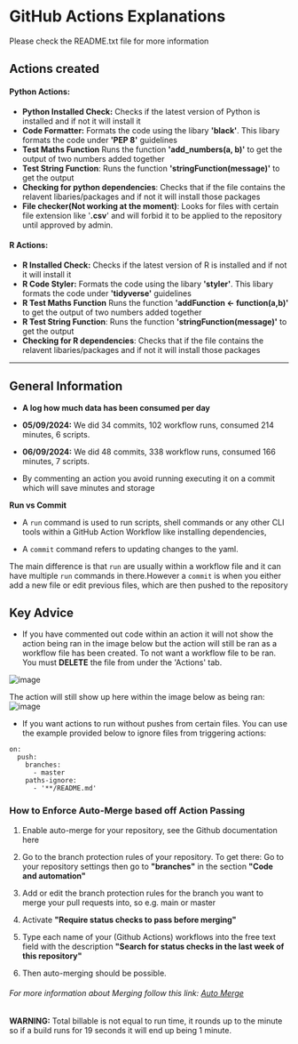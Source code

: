 # GitHub Actions Explanations
Please check the README.txt file for more information


## Actions created
#### Python Actions:
* **Python Installed Check:**
 Checks if the latest version of Python is installed and if not it will install it
* **Code Formatter:** 
Formats the code using the libary **'black'**. This libary formats the code under **'PEP 8'** guidelines 
* **Test Maths Function** 
 Runs the function **'add_numbers(a, b)'** to get the output of two numbers added together  
* **Test String Function**:
Runs the function **'stringFunction(message)'** to get the output 
* **Checking for python dependencies**:
Checks that if the file contains the relavent libaries/packages and if not it will install those packages
* **File checker(Not working at the moment)**:
Looks for files with certain file extension like '**.csv**' and will forbid it to be applied to the repository until approved by admin. 

#### R Actions:
* **R Installed Check:**
 Checks if the latest version of R is installed and if not it will install it
* **R Code Styler:** 
Formats the code using the libary **'styler'**. This libary formats the code under **'tidyverse'** guidelines 
* **R Test Maths Function** 
 Runs the function **'addFunction <- function(a,b)'** to get the output of two numbers added together  
* **R Test String Function**:
Runs the function **'stringFunction(message)'** to get the output 
* **Checking for R dependencies**:
Checks that if the file contains the relavent libaries/packages and if not it will install those packages



---

## General Information


* **A log how much data has been consumed per day** 
* **05/09/2024:** We did 34 commits, 102 workflow runs, consumed 214 minutes, 6 scripts.
* **06/09/2024:** We did 48 commits, 338 workflow runs, consumed 166 minutes, 7 scripts.

* By commenting an action you avoid running executing it on a commit which will save minutes and storage


**Run vs Commit**
* A `run` command is used to run scripts, shell commands or any other CLI tools within a GitHub Action Workflow like installing dependencies, 

* A `commit` command refers to updating changes to the yaml.

The main difference is that `run` are usually within a workflow file and it can have multiple `run` commands in there.However a `commit` is when you either add a new file or edit previous files, which are then pushed to the repository

## Key Advice
* If you have commented out code within an action it will not show the action being ran in the image below but the action will still be ran as a workflow file has been created. To not want a workflow file to be ran. You must **DELETE** the file from under the 'Actions' tab. 

![image](https://hackmd.io/_uploads/HyBaOEDhR.png)

The action will still show up here within the image below as being ran:
![image](https://hackmd.io/_uploads/ryssKNPhR.png)


* If you want actions to run without pushes from certain files. You can use the example provided below to ignore files from triggering actions:
```
on:
  push:
    branches:
      - master
    paths-ignore:
      - '**/README.md'
```

### How to Enforce Auto-Merge based off Action Passing 

1.  Enable auto-merge for your repository, see the Github documentation here

2. Go to the branch protection rules of your repository. To get there: Go to your repository settings then go to **"branches"** in the section **"Code and automation"**

4. Add or edit the branch protection rules for the branch you want to merge your pull requests into, so e.g. main or master

4. Activate **"Require status checks to pass before merging"**

5. Type each name of your (Github Actions) workflows into the free text field with the description **"Search for status checks in the last week of this repository"**

6. Then auto-merging should be possible.

###### For more information about Merging  follow this link: [Auto Merge](https://stackoverflow.com/questions/71623045/automatic-merge-after-tests-pass-using-actions)



**WARNING:**
Total billable is not equal to run time, it rounds up to the minute so if a build runs for 19 seconds it will end up being 1 minute.

